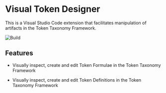 # Visual Token Designer

This is a Visual Studio Code extension that facilitates manipulation of artifacts in the Token Taxonomy Framework.

![Build](https://github.com/ngdseattle/visual-token-designer/workflows/Build/badge.svg)

## Features

* Visually inspect, create and edit Token Formulae in the Token Taxonomy Framework

* Visually inspect, create and edit Token Definitions in the Token Taxonomy Framework
